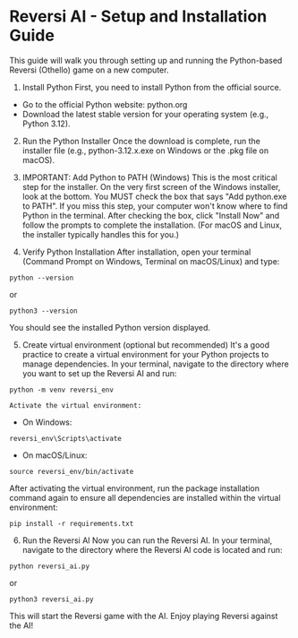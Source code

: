 # Reversi AI - Setup and Installation Guide

This guide will walk you through setting up and running the Python-based Reversi (Othello) game on a new computer.

1. Install Python
   First, you need to install Python from the official source.

- Go to the official Python website: python.org
- Download the latest stable version for your operating system (e.g., Python 3.12).

2. Run the Python Installer
   Once the download is complete, run the installer file (e.g., python-3.12.x.exe on Windows or the .pkg file on macOS).

3. IMPORTANT: Add Python to PATH (Windows)
   This is the most critical step for the installer.
   On the very first screen of the Windows installer, look at the bottom.
   You MUST check the box that says "Add python.exe to PATH".
   If you miss this step, your computer won't know where to find Python in the terminal.
   After checking the box, click "Install Now" and follow the prompts to complete the installation.
   (For macOS and Linux, the installer typically handles this for you.)

4. Verify Python Installation
   After installation, open your terminal (Command Prompt on Windows, Terminal on macOS/Linux) and type:

```
python --version
```

or

```
python3 --version
```

You should see the installed Python version displayed.

5. Create virtual environment (optional but recommended)
   It's a good practice to create a virtual environment for your Python projects to manage dependencies.
   In your terminal, navigate to the directory where you want to set up the Reversi AI and run:

```
python -m venv reversi_env
```

    Activate the virtual environment:

- On Windows:

```
reversi_env\Scripts\activate
```

- On macOS/Linux:

```
source reversi_env/bin/activate
```

After activating the virtual environment, run the package installation command again to ensure all dependencies are installed within the virtual environment:

```
pip install -r requirements.txt
```

6. Run the Reversi AI
   Now you can run the Reversi AI. In your terminal, navigate to the directory where the Reversi AI code is located and run:

```
python reversi_ai.py
```

or

```
python3 reversi_ai.py
```

This will start the Reversi game with the AI.
Enjoy playing Reversi against the AI!
